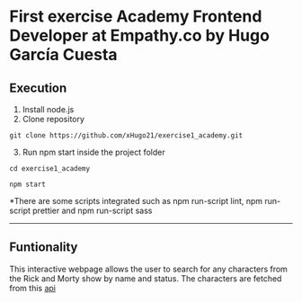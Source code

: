 # First exercise Academy Frontend Developer at Empathy.co by Hugo García Cuesta

## Execution
1. Install node.js
2. Clone repository
```
git clone https://github.com/xHugo21/exercise1_academy.git
```
3. Run npm start inside the project folder
```
cd exercise1_academy
```
```
npm start
```

*There are some scripts integrated such as npm run-script lint, npm run-script prettier and npm run-script sass

***

## Funtionality
This interactive webpage allows the user to search for any characters from the Rick and Morty show by name and status. The characters are fetched from this [api](https://rickandmortyapi.com/)
